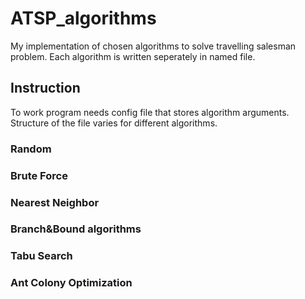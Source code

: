 # ATSP_algorithms
My implementation of chosen algorithms to solve travelling salesman problem.
Each algorithm is written seperately in named file.
## Instruction
To work program needs config file that stores algorithm arguments. Structure of the file varies for different algorithms.
### Random
### Brute Force
### Nearest Neighbor
### Branch&Bound algorithms
### Tabu Search
### Ant Colony Optimization
